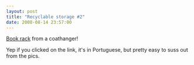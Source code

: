 ```yaml
---
layout: post
title: "Recyclable storage #2"
date: 2008-08-14 23:57:00
---
```


[Book rack][1] from a coathanger!

 [1]: http://superziper.blogspot.com/2008/07/diy-porta-livros-ou-discos-de-cabide.html

Yep if you clicked on the link, it's in Portuguese, but pretty easy to suss out from the pics.